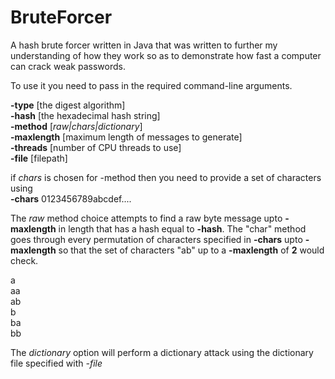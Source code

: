# BruteForcer
A hash brute forcer written in Java that was written to further my understanding of how they work so as to demonstrate how fast a computer can crack weak passwords.

To use it you need to pass in the required command-line arguments.

<b>-type</b> [the digest algorithm]<br>
<b>-hash</b> [the hexadecimal hash string]<br>
<b>-method</b> [<i>raw|chars|dictionary</i>]<br>
<b>-maxlength</b> [maximum length of messages to generate]<br>
<b>-threads</b> [number of CPU threads to use]<br>
<b>-file</b> [filepath]<br>

if <i>chars</i> is chosen for -method then you need to provide a set of characters using<br>
<b>-chars</b> 0123456789abcdef....

The <i>raw</i> method choice attempts to find a raw byte message upto <b>-maxlength</b> in length that has a hash equal to <b>-hash</b>. The "char" method goes through every permutation of characters specified in <b>-chars</b> upto <b>-maxlength</b> so that the set of characters "ab" up to a <b>-maxlength</b> of <b>2</b> would check.

a<br>
aa<br>
ab<br>
b<br>
ba<br>
bb<br>

The <i>dictionary</i> option will perform a dictionary attack using the dictionary file specified with <i>-file</i>
